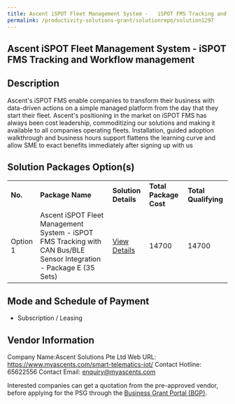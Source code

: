 ```yaml
---
title: Ascent iSPOT Fleet Management System - 	iSPOT FMS Tracking and Workflow management 
permalink: /productivity-solutions-grant/solutionrepo/solution1297
---
```


## Ascent iSPOT Fleet Management System - 	iSPOT FMS Tracking and Workflow management

## Description

Ascent's iSPOT FMS enable companies to transform their business with data-driven actions on a simple managed platform from the day that they start their fleet. Ascent's positioning in the market on iSPOT FMS has always been cost leadership, commoditizing our solutions and making it available to all companies operating fleets. Installation, guided adoption walkthrough and business hours support flattens the learning curve and allow SME to exact benefits immediately after signing up with us

## Solution Packages Option(s)

<table>
<tr>
<td><b>No.</b></td>
<td><b>Package Name</b></td>
<td><b>Solution Details</b></td>
<td><b>Total Package Cost</b></td>
<td><b>Total Qualifying</b></td>
</tr>
<tr>
<td>Option 1</td>
<td>Ascent iSPOT Fleet Management System - iSPOT FMS Tracking with CAN Bus/BLE Sensor Integration - Package E (35 Sets)</td>
<td><a href='https://www.gobusiness.gov.sg/images/psg/Desensitised_Ascent_20200175_Annex_3_Part_5.pdf'>View Details</a></td>
<td>14700</td>
<td>14700</td>
</tr>
</table>

## Mode and Schedule of Payment

 - Subscription / Leasing

## Vendor Information

 Company Name:Ascent Solutions Pte Ltd 
Web URL: https://www.myascents.com/smart-telematics-iot/ 
Contact Hotline: 65622556 
Contact Email: enquiry@myascents.com 


Interested companies can get a quotation from the pre-approved vendor, before applying for the PSG through the <a href='https://www.businessgrants.gov.sg/'>Business Grant Portal (BGP)</a>.
<script src="/jquery/resize-tables.js"></script>
